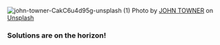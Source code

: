 ![john-towner-CakC6u4d95g-unsplash (1)](https://user-images.githubusercontent.com/115671558/228580802-b886c165-2ea6-45d4-892d-6989f621460f.png)
Photo by <a href="https://unsplash.com/@heytowner?utm_source=unsplash&utm_medium=referral&utm_content=creditCopyText">JOHN TOWNER</a> on <a href="https://unsplash.com/photos/CakC6u4d95g?utm_source=unsplash&utm_medium=referral&utm_content=creditCopyText">Unsplash</a>
  


### Solutions are on the horizon!

<!--
**DevBrent3274/DevBrent3274** is a ✨ _special_ ✨ repository because its `README.md` (this file) appears on your GitHub profile.

Here are some ideas to get you started:

- 🔭 I’m currently working on ...
- 🌱 I’m currently learning ...
- 👯 I’m looking to collaborate on ...
- 🤔 I’m looking for help with ...
- 💬 Ask me about ...
- 📫 How to reach me: ...
- 😄 Pronouns: ...
- ⚡ Fun fact: ...
-->
